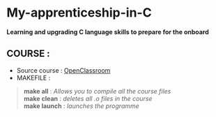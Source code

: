 # My-apprenticeship-in-C
**Learning and upgrading C language skills to prepare for the onboard**
## COURSE :  
- Source course : 
[OpenClassroom](https://openclassrooms.com/fr/courses/19980-apprenez-a-programmer-en-c)  
- MAKEFILE :  
> **make all** : *Allows you to compile all the course files*  
> **make clean** : *deletes all .o files in the course*  
> **make launch** : *launches the programme*  
